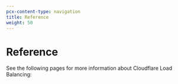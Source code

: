 ```yaml
---
pcx-content-type: navigation
title: Reference
weight: 50
---
```


# Reference

See the following pages for more information about Cloudflare Load Balancing:

<DirectoryListing path="/reference"/>
